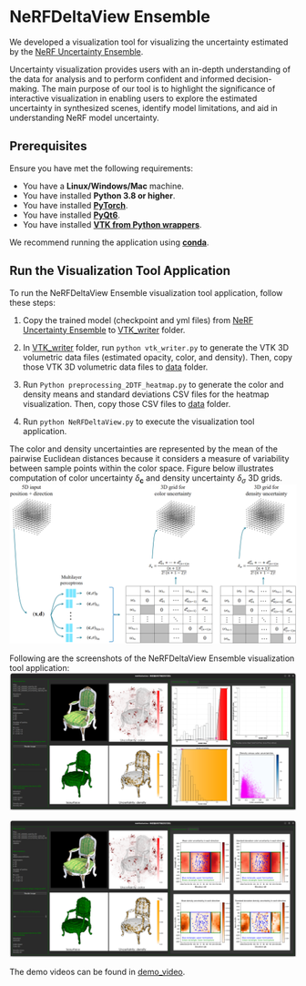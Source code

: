 # NeRFDeltaView Ensemble

We developed a visualization tool for visualizing the uncertainty estimated by the [NeRF Uncertainty Ensemble](https://github.com/CTW121/NeRF-Uncertainty-Ensemble).

Uncertainty visualization provides users with an in-depth understanding of the data for analysis and to perform confident and informed decision-making. The main purpose of our tool is to highlight the significance of interactive visualization in enabling users to explore the estimated uncertainty in synthesized scenes, identify model limitations, and aid in understanding NeRF model uncertainty.

## Prerequisites

Ensure you have met the following requirements:
- You have a **Linux/Windows/Mac** machine.
- You have installed **Python 3.8 or higher**.
- You have installed [**PyTorch**](https://pytorch.org/).
- You have installed [**PyQt6**](https://doc.qt.io/qtforpython-6/).
- You have installed [**VTK from Python wrappers**](https://docs.vtk.org/en/latest/getting_started/index.html).

We recommend running the application using [**conda**](https://docs.conda.io/en/latest/).

## Run the Visualization Tool Application

To run the NeRFDeltaView Ensemble visualization tool application, follow these steps:

1. Copy the trained model (checkpoint and yml files) from [NeRF Uncertainty Ensemble](https://github.com/CTW121/NeRF-Uncertainty-Ensemble) to [VTK_writer](https://github.com/CTW121/NeRFDeltaView-Ensemble/tree/master/VTK_writer) folder.

2. In [VTK_writer](https://github.com/CTW121/NeRFDeltaView-Ensemble/tree/master/VTK_writer) folder, run `python vtk_writer.py` to generate the VTK 3D volumetric data files (estimated opacity, color, and density). Then, copy those VTK 3D volumetric data files to [data](https://github.com/CTW121/NeRFDeltaView-Ensemble/tree/master/data) folder.

3. Run `Python preprocessing_2DTF_heatmap.py` to generate the color and density means and standard deviations CSV files for the heatmap visualization. Then, copy those CSV files to [data](https://github.com/CTW121/NeRFDeltaView-Ensemble/tree/master/data) folder.

4. Run `python NeRFDeltaView.py` to execute the visualization tool application.

The color and density uncertainties are represented by the mean of the pairwise Euclidean distances because it considers a measure of variability between sample points within the color space. Figure below illustrates computation of color uncertainty $\delta_{\boldsymbol{c}}$ and density uncertainty $\delta_\sigma$ 3D grids.
![3D grid for color and density uncertainties](https://github.com/CTW121/NeRFDeltaView-Ensemble/blob/master/images/Ensemble_3D_regular_grids_color_density_uncertainties.png)

Following are the screenshots of the NeRFDeltaView Ensemble visualization tool application:
![NeRFDeltaView_Ensemble_A](https://github.com/CTW121/NeRFDeltaView-Ensemble/blob/master/images/NeRFDeltaView__Ensemble_A.png)

![NeRFDeltaView_Ensemble_B](https://github.com/CTW121/NeRFDeltaView-Ensemble/blob/master/images/NeRFDeltaView__Ensemble_B.png)

The demo videos can be found in [demo_video](https://github.com/CTW121/NeRFDeltaView-Ensemble/tree/master/demo_video).